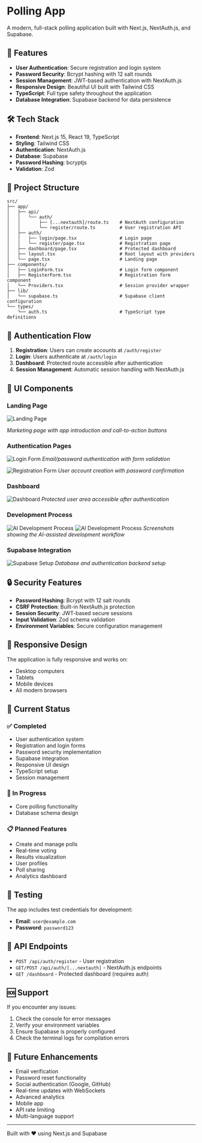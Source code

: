# Polling App

A modern, full-stack polling application built with Next.js, NextAuth.js, and Supabase.

## 🚀 Features

- **User Authentication**: Secure registration and login system
- **Password Security**: Bcrypt hashing with 12 salt rounds
- **Session Management**: JWT-based authentication with NextAuth.js
- **Responsive Design**: Beautiful UI built with Tailwind CSS
- **TypeScript**: Full type safety throughout the application
- **Database Integration**: Supabase backend for data persistence

## 🛠️ Tech Stack

- **Frontend**: Next.js 15, React 19, TypeScript
- **Styling**: Tailwind CSS
- **Authentication**: NextAuth.js
- **Database**: Supabase
- **Password Hashing**: bcryptjs
- **Validation**: Zod

## 📁 Project Structure

```
src/
├── app/
│   ├── api/
│   │   └── auth/
│   │       ├── [...nextauth]/route.ts    # NextAuth configuration
│   │       └── register/route.ts         # User registration API
│   ├── auth/
│   │   ├── login/page.tsx                # Login page
│   │   └── register/page.tsx             # Registration page
│   ├── dashboard/page.tsx                # Protected dashboard
│   ├── layout.tsx                        # Root layout with providers
│   └── page.tsx                          # Landing page
├── components/
│   ├── LoginForm.tsx                     # Login form component
│   ├── RegisterForm.tsx                  # Registration form component
│   └── Providers.tsx                     # Session provider wrapper
├── lib/
│   └── supabase.ts                       # Supabase client configuration
└── types/
    └── auth.ts                           # TypeScript type definitions
```



## 🔐 Authentication Flow

1. **Registration**: Users can create accounts at `/auth/register`
2. **Login**: Users authenticate at `/auth/login`
3. **Dashboard**: Protected route accessible after authentication
4. **Session Management**: Automatic session handling with NextAuth.js

## 🎨 UI Components

### Landing Page
![Landing Page](/public/imgs/landing_page.png)

*Marketing page with app introduction and call-to-action buttons*

### Authentication Pages
![Login Form](/public/imgs/login.png)
*Email/password authentication with form validation*

![Registration Form](/public/imgs/register.png)
*User account creation with password confirmation*

### Dashboard
![Dashboard](/public/imgs/dashboard.png)
*Protected user area accessible after authentication*

### Development Process
![AI Development Process](/public/imgs/cursor_prompt_response2.png)
![AI Development Process](/public/imgs/cursor_prompt_response1.png)
*Screenshots showing the AI-assisted development workflow*

### Supabase Integration
![Supabase Setup](/public/imgs/supabase.png)
*Database and authentication backend setup*

## 🔒 Security Features

- **Password Hashing**: Bcrypt with 12 salt rounds
- **CSRF Protection**: Built-in NextAuth.js protection
- **Session Security**: JWT-based secure sessions
- **Input Validation**: Zod schema validation
- **Environment Variables**: Secure configuration management

## 📱 Responsive Design

The application is fully responsive and works on:
- Desktop computers
- Tablets
- Mobile devices
- All modern browsers

## 🚧 Current Status

### ✅ Completed
- User authentication system
- Registration and login forms
- Password security implementation
- Supabase integration
- Responsive UI design
- TypeScript setup
- Session management

### 🔄 In Progress
- Core polling functionality
- Database schema design

### 📋 Planned Features
- Create and manage polls
- Real-time voting
- Results visualization
- User profiles
- Poll sharing
- Analytics dashboard

## 🧪 Testing

The app includes test credentials for development:
- **Email**: `user@example.com`
- **Password**: `password123`

## 📝 API Endpoints

- `POST /api/auth/register` - User registration
- `GET/POST /api/auth/[...nextauth]` - NextAuth.js endpoints
- `GET /dashboard` - Protected dashboard (requires auth)



## 🆘 Support

If you encounter any issues:
1. Check the console for error messages
2. Verify your environment variables
3. Ensure Supabase is properly configured
4. Check the terminal logs for compilation errors

## 🔮 Future Enhancements

- Email verification
- Password reset functionality
- Social authentication (Google, GitHub)
- Real-time updates with WebSockets
- Advanced analytics
- Mobile app
- API rate limiting
- Multi-language support

---

Built with ❤️ using Next.js and Supabase
